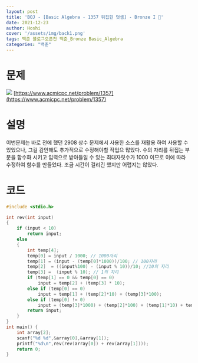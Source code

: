 ```yaml
---
layout: post
title: 'BOJ - [Basic Algebra - 1357 뒤집힌 덧셈] - Bronze I 🥉'
date: 2021-12-23
author: Hoshi
cover: '/assets/img/back1.png'
tags: 백준 블로그오픈전 백준_Bronze Basic_Algebra
categories: "백준"
---
```

# 문제
![]({{site.url}}/assets/img/posts_img/1357.png)
[https://www.acmicpc.net/problem/1357](https://www.acmicpc.net/problem/1357)

# 설명
이번문제는 바로 전에 했던 2908 상수 문제에서 사용한 소스를 재활용 하여 사용할 수 있었으나, 그걸 감안해도 추가적으로 수정해야할 작업으 많았다. 수의 자리를 뒤집는 부분을 함수화 시키고 입력으로 받아들일 수 있는 최대자릿수가 1000 이므로 이에 따라 수정하여 함수를 만들었다. 조금 시간이 걸리긴 했지만 어렵지는 않았다.

# 코드

```c
#include <stdio.h>

int rev(int input)
{
    if (input < 10)
        return input;
    else
    {
        int temp[4];
        temp[0] = input / 1000; // 1000자리
        temp[1] = (input - (temp[0]*1000))/100; // 100자리
        temp[2]  = ((input%100) - (input % 10))/10; //10의 자리
        temp[3] =  (input % 10); // 1의 자리
        if (temp[1] == 0 && temp[0] == 0)
            input = temp[2] + (temp[3] * 10);
        else if (temp[0] == 0)
            input = temp[1] + (temp[2]*10) + (temp[3]*100);
        else if (temp[0] != 0)
            input = (temp[3]*1000) + (temp[2]*100) + (temp[1]*10) + temp[0];
        return input;
    }
}
int main() {
    int array[2];
    scanf("%d %d",&array[0],&array[1]);
    printf("%d\n",rev(rev(array[0]) + rev(array[1])));
    return 0;
}

```
